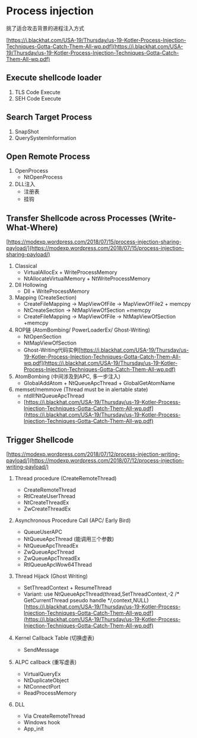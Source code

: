 # Process injection

挑了适合攻击背景的进程注入方式

[https://i.blackhat.com/USA-19/Thursday/us-19-Kotler-Process-Injection-Techniques-Gotta-Catch-Them-All-wp.pdf](https://i.blackhat.com/USA-19/Thursday/us-19-Kotler-Process-Injection-Techniques-Gotta-Catch-Them-All-wp.pdf)

## Execute shellcode loader

1. TLS Code Execute
2. SEH Code Execute

## Search Target Process

1. SnapShot
2. QuerySystemInformation

## Open Remote Process

1. OpenProcess
	* NtOpenProcess
2. DLL注入
	* 注册表
	* 挂钩

## Transfer Shellcode across Processes (Write-What-Where)

[https://modexp.wordpress.com/2018/07/15/process-injection-sharing-payload/](https://modexp.wordpress.com/2018/07/15/process-injection-sharing-payload/)

1. Classical
	* VirtualAllocEx + WriteProcessMemory
	* NtAllocateVirtualMemory + NtWriteProcessMemory
2. Dll Hollowing
	* Dll + WriteProcessMemory
3. Mapping (CreateSection)
	* CreateFileMapping → MapViewOfFile → MapViewOfFile2 + memcpy
	* NtCreateSection → NtMapViewOfSection +memcpy
	* CreateFileMapping → MapViewOfFile → NtMapViewOfSection +memcpy
4. ROP链 (AtomBombing/  PowerLoaderEx/ Ghost-Writing)
	* NtOpenSection
	* NtMapViewOfSection
	* Ghost-Writing代码实例[https://i.blackhat.com/USA-19/Thursday/us-19-Kotler-Process-Injection-Techniques-Gotta-Catch-Them-All-wp.pdf](https://i.blackhat.com/USA-19/Thursday/us-19-Kotler-Process-Injection-Techniques-Gotta-Catch-Them-All-wp.pdf)
5. AtomBombing (中间涉及到APC, 多一步注入)
	* GlobalAddAtom + NtQueueApcThread + GlobalGetAtomName
6. memset/memmove (Thread must be in alertable state)
	* ntdll!NtQueueApcThread
	* [https://i.blackhat.com/USA-19/Thursday/us-19-Kotler-Process-Injection-Techniques-Gotta-Catch-Them-All-wp.pdf](https://i.blackhat.com/USA-19/Thursday/us-19-Kotler-Process-Injection-Techniques-Gotta-Catch-Them-All-wp.pdf)

## Trigger Shellcode

[https://modexp.wordpress.com/2018/07/12/process-injection-writing-payload/](https://modexp.wordpress.com/2018/07/12/process-injection-writing-payload/)

1. Thread procedure (CreateRemoteThread)
	* CreateRemoteThread
	* RtlCreateUserThread
	* NtCreateThreadEx
	* ZwCreateThreadEx
2. Asynchronous Procedure Call (APC/ Early Bird)
	* QueueUserAPC
	* NtQueueApcThread	(能调用三个参数)
	* NtQueueApcThreadEx
	* ZwQueueApcThread
	* ZwQueueApcThreadEx
	* RtlQueueApcWow64Thread
3. Thread Hijack (Ghost Writing)
	* SetThreadContext + ResumeThread
	* Variant: use NtQueueApcThread(thread,SetThreadContext,-2 /* GetCurrentThread pseudo handle */,context,NULL) [https://i.blackhat.com/USA-19/Thursday/us-19-Kotler-Process-Injection-Techniques-Gotta-Catch-Them-All-wp.pdf](https://i.blackhat.com/USA-19/Thursday/us-19-Kotler-Process-Injection-Techniques-Gotta-Catch-Them-All-wp.pdf)

5. Kernel Callback Table (切换虚表)
	* SendMessage
6. ALPC callback (重写虚表)
	* VirtualQueryEx
	* NtDuplicateObject
	* NtConnectPort
	* ReadProcessMemory
7. DLL
	* Via CreateRemoteThread
	* Windows hook
	* App_init


